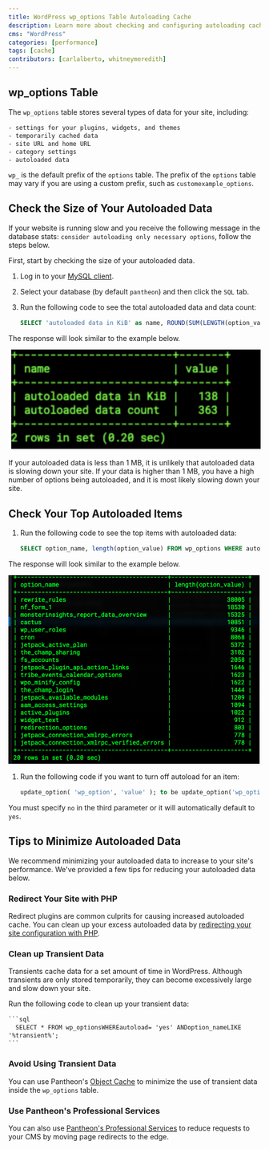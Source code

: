 ```yaml
---
title: WordPress wp_options Table Autoloading Cache
description: Learn more about checking and configuring autoloading cache in the wp_options table.
cms: "WordPress"
categories: [performance]
tags: [cache]
contributors: [carlalberto, whitneymeredith]
---
```


 ## wp_options Table

 The `wp_options` table stores several types of data for your site, including:

    - settings for your plugins, widgets, and themes
    - temporarily cached data
    - site URL and home URL
    - category settings
    - autoloaded data

 <Alert title="Note"  type="info" >

 `wp_` is the default prefix of the `options` table. The prefix of the `options` table may vary if you are using a custom prefix, such as `customexample_options`.

 </Alert>
 
 ## Check the Size of Your Autoloaded Data

 If your website is running slow and you receive the following message in the database stats: `consider autoloading only necessary options`, follow the steps below.

 First, start by checking the size of your autoloaded data.

 1. Log in to your [MySQL client](/mysql-access).

 1. Select your database (by default `pantheon`) and then click the `SQL` tab.

 1. Run the following code to see the total autoloaded data and data count:

    ```sql
    SELECT 'autoloaded data in KiB' as name, ROUND(SUM(LENGTH(option_value))/ 1024) as value FROM wp_options WHERE autoload='yes' UNION  SELECT 'autoloaded data count', count(*) FROM wp_options WHERE autoload='yes';
    ```
  

 The response will look similar to the example below.

   ![wp_options Table Example Code](../images/wp_options-table-example-code.png)

 If your autoloaded data is less than 1 MB, it is unlikely that autoloaded data is slowing down your site. If your data is higher than 1 MB, you have a high number of options being autoloaded, and it is most likely slowing down your site.

 ## Check Your Top Autoloaded Items

 1. Run the following code to see the top items with autoloaded data:

    ```sql
    SELECT option_name, length(option_value) FROM wp_options WHERE autoload='yes' ORDER BY length(option_value) DESC LIMIT 20;
    ```


 The response will look similar to the example below.

   ![wp_options Top Autoloaded Data](../images/wp_options-top-autoloaded-data-example.png)

 1. Run the following code if you want to turn off autoload for an item:

    ```sql
    update_option( 'wp_option', 'value' ); to be update_option('wp_option', 'value', 'no');
    ```


 You must specify `no` in the third parameter or it will automatically default to `yes`. 

 ## Tips to Minimize Autoloaded Data

 We recommend minimizing your autoloaded data to increase to your site's performance. We've provided a few tips for reducing your autoloaded data below.

 ### Redirect Your Site with PHP

 Redirect plugins are common culprits for causing increased autoloaded cache. You can clean up your excess autoloaded data by [redirecting your site configuration with PHP](/redirects#redirect-with-php).


 ### Clean up Transient Data

 Transients cache data for a set amount of time in WordPress. Although transients are only stored temporarily, they can become excessively large and slow down your site.

 Run the following code to clean up your transient data:

    ```sql
      SELECT * FROM wp_optionsWHEREautoload= 'yes' ANDoption_nameLIKE '%transient%';
    ```
 

 ### Avoid Using Transient Data

 You can use Pantheon's [Object Cache](/object-cache) to minimize the use of transient data inside the `wp_options` table.

 ### Use Pantheon's Professional Services

 You can also use [Pantheon's Professional Services](/guides/professional-services/advanced-global-cdn#edge-redirects) to reduce requests to your CMS by moving page redirects to the edge.